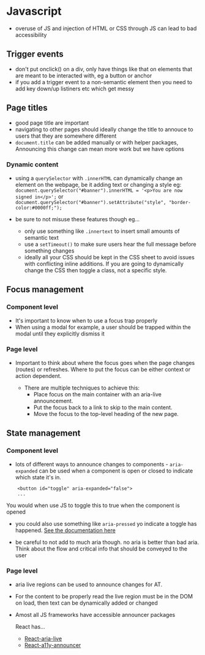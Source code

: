 # Javascript

-   overuse of JS and injection of HTML or CSS through JS can lead to bad accessibility

## Trigger events

-   don't put onclick() on a div, only have things like that on elements that are meant to be interacted with, eg a button or anchor
-   if you add a trigger event to a non-semantic element then you need to add key down/up listiners etc which get messy

## Page titles

-   good page title are important
-   navigating to other pages should ideally change the title to annouce to users that they are somewhere different
-   `document.title` can be added manually or with helper packages, Announcing this change can mean more work but we have options

### Dynamic content

-   using a `querySelector` with `.innerHTML` can dynamically change an element on the webpage, be it adding text or changing a style eg: `document.querySelector("#banner").innerHTML = '<p>You are now signed in</p>';` or `document.querySelector("#banner").setAttribute("style", "border-color:#0000ff;");`

-   be sure to not misuse these features though eg...
    -   only use something like `.innertext` to insert small amounts of semantic text
    -   use a `setTimeout()` to make sure users hear the full message before something changes
    -   ideally all your CSS should be kept in the CSS sheet to avoid issues with conflicting inline additions. If you are going to dynamically change the CSS then toggle a class, not a specific style.

## Focus management

### Component level

-   It's important to know when to use a focus trap properly
-   When using a modal for example, a user should be trapped within the modal until they explicitly dismiss it

### Page level

-   Important to think about where the focus goes when the page changes (routes) or refreshes. Where to put the focus can be either context or action dependent.

    -   There are multiple techniques to achieve this:
        -   Place focus on the main container with an aria-live announcement.
        -   Put the focus back to a link to skip to the main content.
        -   Move the focus to the top-level heading of the new page.

## State management

### Component level

-   lots of different ways to announce changes to components - `aria-expanded` can be used when a component is open or closed to indicate which state it's in.

```
    <button id="toggle" aria-expanded="false">
    ...

```

You would when use JS to toggle this to true when the component is opened

-   you could also use something like `aria-pressed` yo indicate a toggle has happened. [See the documentation here](https://developer.mozilla.org/en-US/docs/Web/Accessibility/ARIA/Attributes/aria-pressed)

-   be careful to not add to much aria though. no aria is better than bad aria. Think about the flow and critical info that should be conveyed to the user

### Page level

-   aria live regions can be used to announce changes for AT.
-   For the content to be properly read the live region must be in the DOM on load, then text can be dynamically added or changed
-   Amost all JS frameworks have accessible announcer packages

    React has...

    -   [React-aria-live](https://www.npmjs.com/package/react-aria-live)
    -   [React-a11y-announcer](https://github.com/thinkcompany/react-a11y-announcer)
